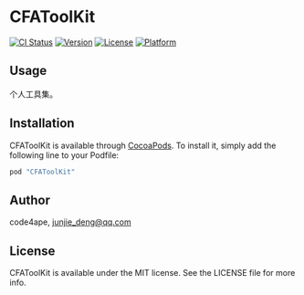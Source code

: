 # CFAToolKit

[![CI Status](http://img.shields.io/travis/dengjunjie/CFAToolKit.svg?style=flat)](https://travis-ci.org/dengjunjie/CFAToolKit)
[![Version](https://img.shields.io/cocoapods/v/CFAToolKit.svg?style=flat)](http://cocoapods.org/pods/CFAToolKit)
[![License](https://img.shields.io/cocoapods/l/CFAToolKit.svg?style=flat)](http://cocoapods.org/pods/CFAToolKit)
[![Platform](https://img.shields.io/cocoapods/p/CFAToolKit.svg?style=flat)](http://cocoapods.org/pods/CFAToolKit)

## Usage

个人工具集。

<!--## Requirements-->

## Installation

CFAToolKit is available through [CocoaPods](http://cocoapods.org). To install
it, simply add the following line to your Podfile:

```ruby
pod "CFAToolKit"
```

## Author

code4ape, junjie_deng@qq.com

## License

CFAToolKit is available under the MIT license. See the LICENSE file for more info.
